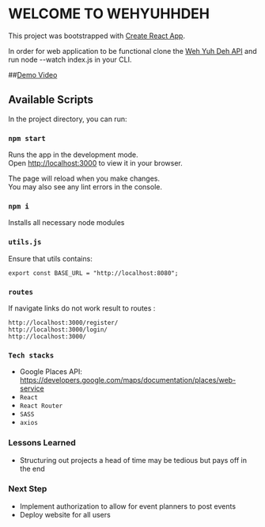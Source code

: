 # WELCOME TO WEHYUHHDEH

This project was bootstrapped with [Create React App](https://github.com/facebook/create-react-app).

In order for web application to be functional clone the [Weh Yuh Deh API](https://github.com/ajosephs1/capstone-wehyuhdeh-api) and run node --watch index.js in your CLI.

##[Demo Video](https://www.loom.com/share/6ac89934c02f4c02a2e47f29c3e4de27?sid=e0bd3d68-8fc2-4e37-9119-a14ef52c0667)

## Available Scripts

In the project directory, you can run:

### `npm start`

Runs the app in the development mode.\
Open [http://localhost:3000](http://localhost:3000) to view it in your browser.

The page will reload when you make changes.\
You may also see any lint errors in the console.

### `npm i`

Installs all necessary node modules

### `utils.js`

Ensure that utils contains:

```
export const BASE_URL = "http://localhost:8080";
```

### `routes`

If navigate links do not work result to routes :

```
http://localhost:3000/register/
http://localhost:3000/login/
http://localhost:3000/
```
### `Tech stacks `
- Google Places API: https://developers.google.com/maps/documentation/places/web-service
- `React`
- `React Router`
- `SASS`
- `axios`

### Lessons Learned 
- Structuring out projects a head of time may be tedious but pays off in the end

### Next Step
- Implement authorization to allow for event planners to post events
- Deploy website for all users
